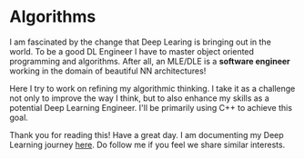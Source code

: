 # Algorithms

I am fascinated by the change that Deep Learing is bringing out in the world. To be a good DL Engineer I have to master object oriented programming and algorithms. After all, an MLE/DLE is a **software engineer** working in the domain of beautiful NN architectures!

Here I try to work on refining my algorithmic thinking. I take it as a challenge not only to improve the way I think, but to also enhance my skills as a potential Deep Learning Engineer. I'll be primarily using C++ to achieve this goal.

Thank you for reading this! Have a great day.
I am documenting my Deep Learning journey [here](https://twitter.com/DeepLearnQuest). Do follow me if you feel we share similar interests.

